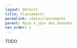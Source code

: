 ```yaml
---
layout: default
title: Classements
permalink: /data/classements
parent: Mise à jour des données
nav_order: 1
---
```


TODO
